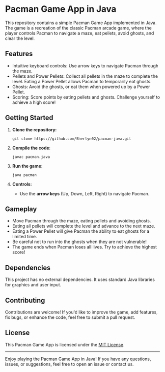 # Pacman Game App in Java

This repository contains a simple Pacman Game App implemented in Java. The game is a recreation of the classic Pacman arcade game, where the player controls Pacman to navigate a maze, eat pellets, avoid ghosts, and clear the level.

## Features

- Intuitive keyboard controls: Use arrow keys to navigate Pacman through the maze.
- Pellets and Power Pellets: Collect all pellets in the maze to complete the level. Eating a Power Pellet allows Pacman to temporarily eat ghosts.
- Ghosts: Avoid the ghosts, or eat them when powered up by a Power Pellet.
- Scoring: Score points by eating pellets and ghosts. Challenge yourself to achieve a high score!

## Getting Started

1. **Clone the repository:**
   ```
   git clone https://github.com/Sherlyn02/pacman-java.git
   ```
   
2. **Compile the code:**
   ```
   javac pacman.java
   ```
   
3. **Run the game:**
   ```
   java pacman
   ```

4. **Controls:**
   - Use the **arrow keys** (Up, Down, Left, Right) to navigate Pacman.

## Gameplay

- Move Pacman through the maze, eating pellets and avoiding ghosts.
- Eating all pellets will complete the level and advance to the next maze.
- Eating a Power Pellet will give Pacman the ability to eat ghosts for a limited time.
- Be careful not to run into the ghosts when they are not vulnerable!
- The game ends when Pacman loses all lives. Try to achieve the highest score!

## Dependencies

This project has no external dependencies. It uses standard Java libraries for graphics and user input.

## Contributing

Contributions are welcome! If you'd like to improve the game, add features, fix bugs, or enhance the code, feel free to submit a pull request.

## License

This Pacman Game App is licensed under the [MIT License](LICENSE).

---

Enjoy playing the Pacman Game App in Java! If you have any questions, issues, or suggestions, feel free to open an issue or contact us.
